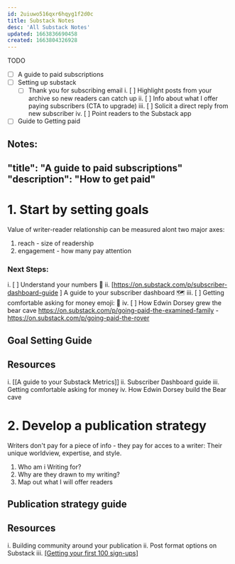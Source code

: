 ```yaml
---
id: 2uiuwo516qxr6hqyg1f2d0c
title: Substack Notes
desc: 'All Substack Notes'
updated: 1663836690458
created: 1663804326928
---
```

TODO
- [ ] A guide to paid subscriptions
- [ ] Setting up substack
    - [ ] Thank you for subscribing email
        i. [ ] Highlight posts from your archive so new readers can catch up
        ii. [ ] Info about what I offer paying subscribers (CTA to upgrade)
        iii. [ ] Solicit a direct reply from new subscriber
        iv. [ ] Point readers to the Substack app
- [ ] Guide to Getting paid

Notes:
---
"title": "A guide to paid subscriptions"
"description": "How to get paid"
---
# 1. Start by setting goals
Value of writer-reader relationship can be measured alont two major axes:
1) reach - size of readership
2) engagement - how many pay attention
### Next Steps:
i. [ ] Understand your numbers 🔢
ii. [https://on.substack.com/p/subscriber-dashboard-guide ] A guide to your subscriber dashboard 🗺
iii. [ ] Getting comfortable asking for money emoji: 💸
iv. [ ] How Edwin Dorsey grew the bear cave https://on.substack.com/p/going-paid-the-examined-family
-https://on.substack.com/p/going-paid-the-rover


## Goal Setting Guide

## Resources
i. [[A guide to your Substack Metrics]]
ii. Subscriber Dashboard guide
iii. Getting comfortable asking for money
iv. How Edwin Dorsey build the Bear cave

# 2. Develop a publication strategy
Writers don't pay for a piece of info - they pay for acces to a writer: Their unique worldview, expertise, and style.
1) Who am i Writing for?
2) Why are they drawn to my writing?
3) Map out what I will offer readers

## Publication strategy guide

## Resources
i. Building community around your publication
ii. Post format options on Substack
iii. [[Getting your first 100 sign-ups]](https://on.substack.com/p/getting-your-first-100-signups)



